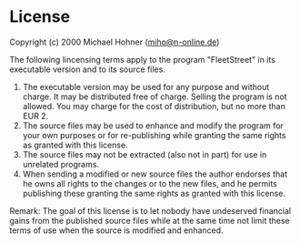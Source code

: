 # License
Copyright (c) 2000 Michael Hohner (miho@n-online.de)

The following lincensing terms apply to the program "FleetStreet" in its executable version and to its source files.

1. The executable version may be used for any purpose and without charge. It may be distributed free of charge. Selling the program is not allowed. You may charge for the cost of distribution, but no more than EUR 2.
2. The source files may be used to enhance and modify the program for your own purposes or for re-publishing while granting the same rights as granted with this license.
3. The source files may not be extracted (also not in part) for use in unrelated programs.
4. When sending a modified or new source files the author endorses that he owns all rights to the changes or to the new files, and he permits publishing these granting the same rights as granted with this license.

Remark: The goal of this license is to let nobody have undeserved financial gains from the published source files while at the same time not limit these terms of use when the source is modified and enhanced.
